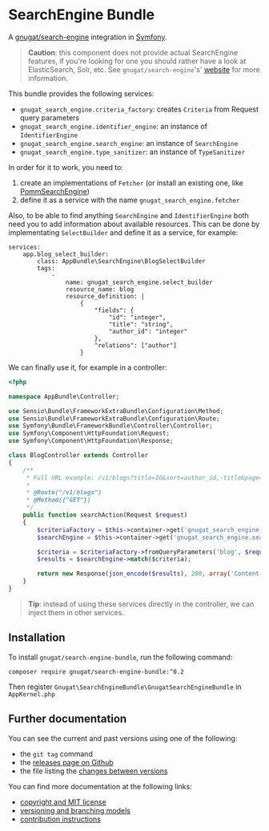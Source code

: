 # SearchEngine Bundle

A [gnugat/search-engine](http://gnugat.github.io/search-engine/) integration in [Symfony](http://symfony.com/).

> **Caution**: this component does not provide actual SearchEngine features, if you're looking for one you should rather have a look at ElasticSearch, Solr, etc.
> See `gnugat/search-engine`'s' [website](http://gnugat.github.io/search-engine/) for more information.

This bundle provides the following services:

* `gnugat_search_engine.criteria_factory`: creates `Criteria` from Request query parameters
* `gnugat_search_engine.identifier_engine`: an instance of `IdentifierEngine`
* `gnugat_search_engine.search_engine`: an instance of `SearchEngine`
* `gnugat_search_engine.type_sanitizer`: an instance of `TypeSanitizer`

In order for it to work, you need to:

1. create an implementations of `Fetcher` (or install an existing one, like [PommSearchEngine](https://github.com/gnugat/pomm-search-engine))
2. define it as a service with the name `gnugat_search_engine.fetcher`

Also, to be able to find anything `SearchEngine` and `IdentifierEngine` both need you to add information about available resources.
This can be done by implementating `SelectBuilder` and define it as a service, for example:

```
services:
    app.blog_select_builder:
        class: AppBundle\SearchEngine\BlogSelectBuilder
        tags:
            -
                name: gnugat_search_engine.select_builder
                resource_name: blog
                resource_definition: |
                    {
                        "fields": {
                            "id": "integer",
                            "title": "string",
                            "author_id": "integer"
                        },
                        "relations": ["author"]
                    }
```

We can finally use it, for example in a controller:

```php
<?php

namespace AppBundle\Controller;

use Sensio\Bundle\FrameworkExtraBundle\Configuration\Method;
use Sensio\Bundle\FrameworkExtraBundle\Configuration\Route;
use Symfony\Bundle\FrameworkBundle\Controller\Controller;
use Symfony\Component\HttpFoundation\Request;
use Symfony\Component\HttpFoundation\Response;

class BlogController extends Controller
{
    /**
     * Full URL example: /v1/blogs?title=IG&sort=author_id,-title&page=2&per_page=1
     *
     * @Route("/v1/blogs")
     * @Method({"GET"})
     */
    public function searchAction(Request $request)
    {
        $criteriaFactory = $this->container->get('gnugat_search_engine.criteria_factory');
        $searchEngine = $this->container->get('gnugat_search_engine.search_engine');

        $criteria = $criteriaFactory->fromQueryParameters('blog', $request->query->all());
        $results = $searchEngine->match($criteria);

        return new Response(json_encode($results), 200, array('Content-Type' => 'application/json'));
    }
}
```

> **Tip**: instead of using these services directly in the controller, we can inject
> them in other services.

## Installation

To install `gnugat/search-engine-bundle`, run the following command:

    composer require gnugat/search-engine-bundle:^0.2

Then register `Gnugat\SearchEngineBundle\GnugatSearchEngineBundle` in `AppKernel.php`

## Further documentation

You can see the current and past versions using one of the following:

* the `git tag` command
* the [releases page on Github](https://github.com/gnugat/search-engine-bundle/releases)
* the file listing the [changes between versions](CHANGELOG.md)

You can find more documentation at the following links:

* [copyright and MIT license](LICENSE)
* [versioning and branching models](VERSIONING.md)
* [contribution instructions](CONTRIBUTING.md)
